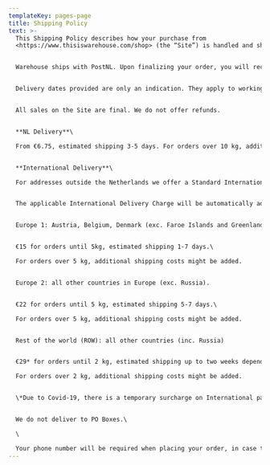 ```yaml
---
templateKey: pages-page
title: Shipping Policy
text: >-
  This Shipping Policy describes how your purchase from
  <https://www.thisiswarehouse.com/shop> (the “Site”) is handled and shipped. 


  Warehouse ships with PostNL. Upon finalizing your order, you will receive a Track&Trace code which can be used to follow your parcel, both in the Netherlands and internationally. Your purchase is shipped in a standard package. 


  Delivery dates provided are only an indication. They apply to working days only. We can not be held responsible for delayed deliveries.


  All sales on the Site are final. We do not offer refunds.


  **NL Delivery**\

  From €6.75, estimated shipping 3-5 days. For orders over 10 kg, additional shipping costs might be added.


  **International Delivery**\

  For addresses outside the Netherlands we offer a Standard International Delivery Service at the below rates. The shipping time depends on your location and is subject to change and delays. For detailed shipping times, get in touch on [info@thisiswarehouse.com](<mailto: info@thisiswarehouse.com>).


  The applicable International Delivery Charge will be automatically added to your shopping cart, after registering your address of shipment and country.


  Europe 1: Austria, Belgium, Denmark (exc. Faroe Islands and Greenland), France (inc. Corsica and Monaco), Germany, Italy (exc. San Marino and Vatican City), Luxembourg, Spain (inc. Balearic Islands, exc. Canary Islands), Sweden, UK (exc. Gibraltar and Channel Islands).


  €15 for orders until 5kg, estimated shipping 1-7 days.\

  For orders over 5 kg, additional shipping costs might be added.


  Europe 2: all other countries in Europe (exc. Russia).


  €22 for orders until 5 kg, estimated shipping 5-7 days.\

  For orders over 5 kg, additional shipping costs might be added.


  Rest of the world (ROW): all other countries (inc. Russia)


  €29* for orders until 2 kg, estimated shipping up to two weeks depending on your location.\

  For orders over 2 kg, additional shipping costs might be added.


  \*Due to Covid-19, there is a temporary surcharge on International parcels outside of Europe.


  We do not deliver to PO Boxes.\

  \

  Your phone number will be required when placing your order, in case the Customs Office has to contact you in regards to applicable tax charges and import fees.
---
```

